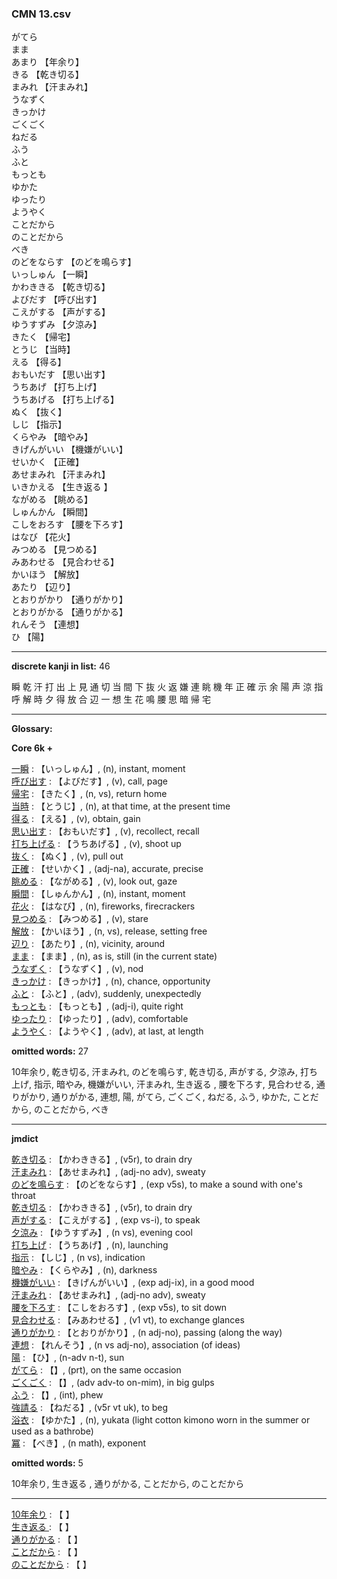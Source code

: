 ### CMN 13.csv  
  

がてら    
まま    
あまり 【年余り】   
きる 【乾き切る】   
まみれ 【汗まみれ】   
うなずく    
きっかけ    
ごくごく    
ねだる    
ふう    
ふと    
もっとも    
ゆかた    
ゆったり    
ようやく    
ことだから    
のことだから    
べき    
のどをならす 【のどを鳴らす】   
いっしゅん 【一瞬】   
かわききる 【乾き切る】   
よびだす 【呼び出す】   
こえがする 【声がする】   
ゆうすずみ 【夕涼み】   
きたく 【帰宅】   
とうじ 【当時】   
える 【得る】   
おもいだす 【思い出す】   
うちあげ 【打ち上げ】   
うちあげる 【打ち上げる】   
ぬく 【抜く】   
しじ 【指示】   
くらやみ 【暗やみ】   
きげんがいい 【機嫌がいい】   
せいかく 【正確】   
あせまみれ 【汗まみれ】   
いきかえる 【生き返る 】   
ながめる 【眺める】   
しゅんかん 【瞬間】   
こしをおろす 【腰を下ろす】   
はなび 【花火】   
みつめる 【見つめる】   
みあわせる 【見合わせる】   
かいほう 【解放】   
あたり 【辺り】   
とおりがかり 【通りがかり】   
とおりがかる 【通りがかる】   
れんそう 【連想】   
ひ 【陽】   
 


----------------

__discrete kanji in list:__ 46 

瞬 乾 汗 打 出 上 見 通 切 当 間 下 抜 火 返 嫌 連 眺 機 年 正 確 示 余 陽 声 涼 指 呼 解 時 夕 得 放 合 辺 一 想 生 花 鳴 腰 思 暗 帰 宅

----------------
  
__Glossary:__  


__Core 6k +__  


[一瞬](https://ejje.weblio.jp/content/%E4%B8%80%E7%9E%AC) : 【いっしゅん】, (n), instant, moment  
[呼び出す](https://ejje.weblio.jp/content/%E5%91%BC%E3%81%B3%E5%87%BA%E3%81%99) : 【よびだす】, (v), call, page  
[帰宅](https://ejje.weblio.jp/content/%E5%B8%B0%E5%AE%85) : 【きたく】, (n, vs), return home  
[当時](https://ejje.weblio.jp/content/%E5%BD%93%E6%99%82) : 【とうじ】, (n), at that time, at the present time  
[得る](https://ejje.weblio.jp/content/%E5%BE%97%E3%82%8B) : 【える】, (v), obtain, gain  
[思い出す](https://ejje.weblio.jp/content/%E6%80%9D%E3%81%84%E5%87%BA%E3%81%99) : 【おもいだす】, (v), recollect, recall  
[打ち上げる](https://ejje.weblio.jp/content/%E6%89%93%E3%81%A1%E4%B8%8A%E3%81%92%E3%82%8B) : 【うちあげる】, (v), shoot up  
[抜く](https://ejje.weblio.jp/content/%E6%8A%9C%E3%81%8F) : 【ぬく】, (v), pull out  
[正確](https://ejje.weblio.jp/content/%E6%AD%A3%E7%A2%BA) : 【せいかく】, (adj-na), accurate, precise  
[眺める](https://ejje.weblio.jp/content/%E7%9C%BA%E3%82%81%E3%82%8B) : 【ながめる】, (v), look out, gaze  
[瞬間](https://ejje.weblio.jp/content/%E7%9E%AC%E9%96%93) : 【しゅんかん】, (n), instant, moment  
[花火](https://ejje.weblio.jp/content/%E8%8A%B1%E7%81%AB) : 【はなび】, (n), fireworks, firecrackers  
[見つめる](https://ejje.weblio.jp/content/%E8%A6%8B%E3%81%A4%E3%82%81%E3%82%8B) : 【みつめる】, (v), stare  
[解放](https://ejje.weblio.jp/content/%E8%A7%A3%E6%94%BE) : 【かいほう】, (n, vs), release, setting free  
[辺り](https://ejje.weblio.jp/content/%E8%BE%BA%E3%82%8A) : 【あたり】, (n), vicinity, around  
[まま](https://ejje.weblio.jp/content/%E3%81%BE%E3%81%BE) : 【まま】, (n), as is, still (in the current state)  
[うなずく](https://ejje.weblio.jp/content/%E3%81%86%E3%81%AA%E3%81%9A%E3%81%8F) : 【うなずく】, (v), nod  
[きっかけ](https://ejje.weblio.jp/content/%E3%81%8D%E3%81%A3%E3%81%8B%E3%81%91) : 【きっかけ】, (n), chance, opportunity  
[ふと](https://ejje.weblio.jp/content/%E3%81%B5%E3%81%A8) : 【ふと】, (adv), suddenly, unexpectedly  
[もっとも](https://ejje.weblio.jp/content/%E3%82%82%E3%81%A3%E3%81%A8%E3%82%82) : 【もっとも】, (adj-i), quite right  
[ゆったり](https://ejje.weblio.jp/content/%E3%82%86%E3%81%A3%E3%81%9F%E3%82%8A) : 【ゆったり】, (adv), comfortable  
[ようやく](https://ejje.weblio.jp/content/%E3%82%88%E3%81%86%E3%82%84%E3%81%8F) : 【ようやく】, (adv), at last, at length  
 

__omitted words:__ 27  

10年余り, 乾き切る, 汗まみれ, のどを鳴らす, 乾き切る, 声がする, 夕涼み, 打ち上げ, 指示, 暗やみ, 機嫌がいい, 汗まみれ, 生き返る , 腰を下ろす, 見合わせる, 通りがかり, 通りがかる, 連想, 陽, がてら, ごくごく, ねだる, ふう, ゆかた, ことだから, のことだから, べき 


----------------

__jmdict__  


[乾き切る](https://ejje.weblio.jp/content/%E4%B9%BE%E3%81%8D%E5%88%87%E3%82%8B) : 【かわききる】, (v5r), to drain dry  
[汗まみれ](https://ejje.weblio.jp/content/%E6%B1%97%E3%81%BE%E3%81%BF%E3%82%8C) : 【あせまみれ】, (adj-no adv), sweaty  
[のどを鳴らす](https://ejje.weblio.jp/content/%E3%81%AE%E3%81%A9%E3%82%92%E9%B3%B4%E3%82%89%E3%81%99) : 【のどをならす】, (exp v5s), to make a sound with one's throat  
[乾き切る](https://ejje.weblio.jp/content/%E4%B9%BE%E3%81%8D%E5%88%87%E3%82%8B) : 【かわききる】, (v5r), to drain dry  
[声がする](https://ejje.weblio.jp/content/%E5%A3%B0%E3%81%8C%E3%81%99%E3%82%8B) : 【こえがする】, (exp vs-i), to speak  
[夕涼み](https://ejje.weblio.jp/content/%E5%A4%95%E6%B6%BC%E3%81%BF) : 【ゆうすずみ】, (n vs), evening cool  
[打ち上げ](https://ejje.weblio.jp/content/%E6%89%93%E3%81%A1%E4%B8%8A%E3%81%92) : 【うちあげ】, (n), launching  
[指示](https://ejje.weblio.jp/content/%E6%8C%87%E7%A4%BA) : 【しじ】, (n vs), indication  
[暗やみ](https://ejje.weblio.jp/content/%E6%9A%97%E3%82%84%E3%81%BF) : 【くらやみ】, (n), darkness  
[機嫌がいい](https://ejje.weblio.jp/content/%E6%A9%9F%E5%AB%8C%E3%81%8C%E3%81%84%E3%81%84) : 【きげんがいい】, (exp adj-ix), in a good mood  
[汗まみれ](https://ejje.weblio.jp/content/%E6%B1%97%E3%81%BE%E3%81%BF%E3%82%8C) : 【あせまみれ】, (adj-no adv), sweaty  
[腰を下ろす](https://ejje.weblio.jp/content/%E8%85%B0%E3%82%92%E4%B8%8B%E3%82%8D%E3%81%99) : 【こしをおろす】, (exp v5s), to sit down  
[見合わせる](https://ejje.weblio.jp/content/%E8%A6%8B%E5%90%88%E3%82%8F%E3%81%9B%E3%82%8B) : 【みあわせる】, (v1 vt), to exchange glances  
[通りがかり](https://ejje.weblio.jp/content/%E9%80%9A%E3%82%8A%E3%81%8C%E3%81%8B%E3%82%8A) : 【とおりがかり】, (n adj-no), passing (along the way)  
[連想](https://ejje.weblio.jp/content/%E9%80%A3%E6%83%B3) : 【れんそう】, (n vs adj-no), association (of ideas)  
[陽](https://ejje.weblio.jp/content/%E9%99%BD) : 【ひ】, (n-adv n-t), sun  
[がてら](https://ejje.weblio.jp/content/%E3%81%8C%E3%81%A6%E3%82%89) : 【】, (prt), on the same occasion  
[ごくごく](https://ejje.weblio.jp/content/%E3%81%94%E3%81%8F%E3%81%94%E3%81%8F) : 【】, (adv adv-to on-mim), in big gulps  
[ふう](https://ejje.weblio.jp/content/%E3%81%B5%E3%81%86) : 【】, (int), phew  
[強請る](https://ejje.weblio.jp/content/%E5%BC%B7%E8%AB%8B%E3%82%8B) : 【ねだる】, (v5r vt uk), to beg  
[浴衣](https://ejje.weblio.jp/content/%E6%B5%B4%E8%A1%A3) : 【ゆかた】, (n), yukata (light cotton kimono worn in the summer or used as a bathrobe)  
[冪](https://ejje.weblio.jp/content/%E5%86%AA) : 【べき】, (n math), exponent  
 

__omitted words:__  5  

10年余り, 生き返る , 通りがかる, ことだから, のことだから  


----------------

[10年余り](https://ejje.weblio.jp/content/10%E5%B9%B4%E4%BD%99%E3%82%8A) : 【 】   
[生き返る ](https://ejje.weblio.jp/content/%E7%94%9F%E3%81%8D%E8%BF%94%E3%82%8B%20) : 【 】   
[通りがかる](https://ejje.weblio.jp/content/%E9%80%9A%E3%82%8A%E3%81%8C%E3%81%8B%E3%82%8B) : 【 】   
[ことだから](https://ejje.weblio.jp/content/%E3%81%93%E3%81%A8%E3%81%A0%E3%81%8B%E3%82%89) : 【 】   
[のことだから](https://ejje.weblio.jp/content/%E3%81%AE%E3%81%93%E3%81%A8%E3%81%A0%E3%81%8B%E3%82%89) : 【 】   
  

